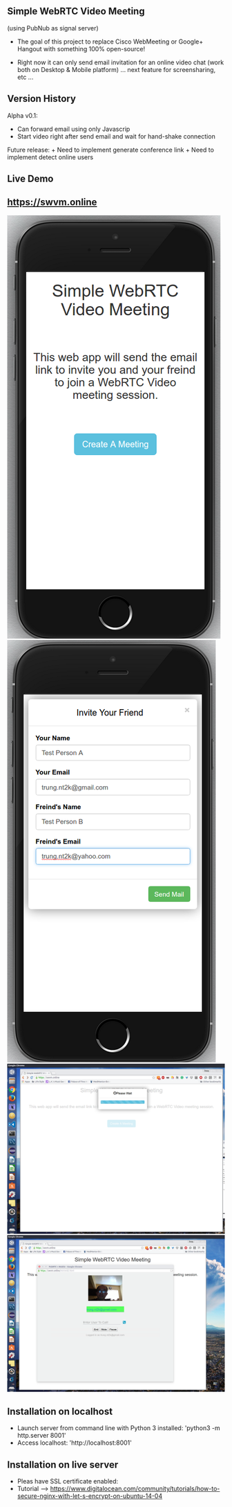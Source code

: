 Simple WebRTC Video Meeting 
---------------------------
(using PubNub as signal server)

+ The goal of this project to replace Cisco WebMeeting or Google+ Hangout with something 100% open-source! 

+ Right now it can only send email invitation for an online video chat (work both on Desktop & Mobile platform) 
... next feature for screensharing, etc ...

    
Version History
---------------

Alpha v0.1:
  + Can forward email using only Javascrip
  + Start video right after send email
    and wait for hand-shake connection

Future release:
    + Need to implement generate conference link
    + Need to implement detect online users

Live Demo
---------

https://swvm.online
-------------------

![Screenshot](screenshot/screenshot1.png)
![Screenshot](screenshot/screenshot2.png)
![Screenshot](screenshot/screenshot3.png)
![Screenshot](screenshot/screenshot4.png)

Installation on localhost
-------------------------

- Launch server from command line with Python 3 installed: 'python3 -m http.server 8001'
- Access localhost: 'http://localhost:8001'
 
Installation on live server
-------------------------
- Pleas have SSL certificate enabled:
- Tutorial --> https://www.digitalocean.com/community/tutorials/how-to-secure-nginx-with-let-s-encrypt-on-ubuntu-14-04
